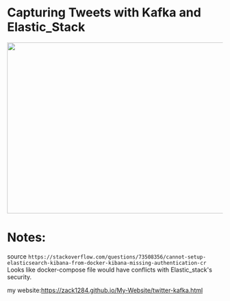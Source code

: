 # Capturing Tweets with Kafka and Elastic_Stack

<img src="https://user-images.githubusercontent.com/90475308/193384260-0b2ec568-d153-4e56-a68e-ac1a56b84340.png"  width="800" height="400">

# Notes:

source `https://stackoverflow.com/questions/73508356/cannot-setup-elasticsearch-kibana-from-docker-kibana-missing-authentication-cr`
Looks like docker-compose file would have conflicts with Elastic_stack's security.

my website:https://zack1284.github.io/My-Website/twitter-kafka.html
